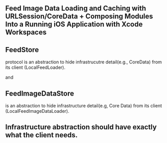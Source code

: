  ##   Feed Image Data Loading and Caching with URLSession/CoreData + Composing Modules Into a Running iOS Application with Xcode Workspaces

## FeedStore

<FeedStore> protocol is an abstraction to hide infrastrucutre detail(e.g., CoreData) from its client (LocalFeedLoader). 

and 

## FeedImageDataStore

<FeedImageDataStore> is an abstraction to hide infrastructure detail(e.g, Core Data) from its client (LocalFeedImageDataLoader).

## Infrastructure abstraction should have exactly what the client needs.
